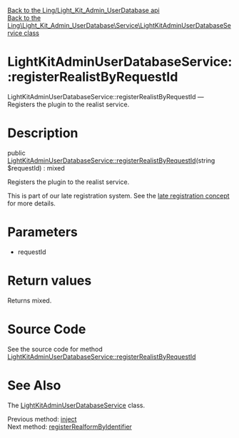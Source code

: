 [Back to the Ling/Light_Kit_Admin_UserDatabase api](https://github.com/lingtalfi/Light_Kit_Admin_UserDatabase/blob/master/doc/api/Ling/Light_Kit_Admin_UserDatabase.md)<br>
[Back to the Ling\Light_Kit_Admin_UserDatabase\Service\LightKitAdminUserDatabaseService class](https://github.com/lingtalfi/Light_Kit_Admin_UserDatabase/blob/master/doc/api/Ling/Light_Kit_Admin_UserDatabase/Service/LightKitAdminUserDatabaseService.md)


LightKitAdminUserDatabaseService::registerRealistByRequestId
================



LightKitAdminUserDatabaseService::registerRealistByRequestId — Registers the plugin to the realist service.




Description
================


public [LightKitAdminUserDatabaseService::registerRealistByRequestId](https://github.com/lingtalfi/Light_Kit_Admin_UserDatabase/blob/master/doc/api/Ling/Light_Kit_Admin_UserDatabase/Service/LightKitAdminUserDatabaseService/registerRealistByRequestId.md)(string $requestId) : mixed




Registers the plugin to the realist service.

This is part of our late registration system.
See the [late registration concept](https://github.com/lingtalfi/Light/blob/master/personal/mydoc/pages/design/late-service-registration.md) for more details.




Parameters
================


- requestId

    


Return values
================

Returns mixed.








Source Code
===========
See the source code for method [LightKitAdminUserDatabaseService::registerRealistByRequestId](https://github.com/lingtalfi/Light_Kit_Admin_UserDatabase/blob/master/Service/LightKitAdminUserDatabaseService.php#L136-L150)


See Also
================

The [LightKitAdminUserDatabaseService](https://github.com/lingtalfi/Light_Kit_Admin_UserDatabase/blob/master/doc/api/Ling/Light_Kit_Admin_UserDatabase/Service/LightKitAdminUserDatabaseService.md) class.

Previous method: [inject](https://github.com/lingtalfi/Light_Kit_Admin_UserDatabase/blob/master/doc/api/Ling/Light_Kit_Admin_UserDatabase/Service/LightKitAdminUserDatabaseService/inject.md)<br>Next method: [registerRealformByIdentifier](https://github.com/lingtalfi/Light_Kit_Admin_UserDatabase/blob/master/doc/api/Ling/Light_Kit_Admin_UserDatabase/Service/LightKitAdminUserDatabaseService/registerRealformByIdentifier.md)<br>

